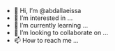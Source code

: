 - 👋 Hi, I’m @abdallaeissa
- 👀 I’m interested in ...
- 🌱 I’m currently learning ...
- 💞️ I’m looking to collaborate on ...
- 📫 How to reach me ...

<!---
abdallaeissa/abdallaeissa is a ✨ special ✨ repository because its `README.md` (this file) appears on your GitHub profile.
You can click the Preview link to take a look at your changes.
--->
